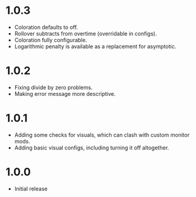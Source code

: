 # 1.0.3

- Coloration defaults to off.
- Rollover subtracts from overtime (overridable in configs).
- Coloration fully configurable.
- Logarithmic penalty is available as a replacement for asymptotic.

# 1.0.2

- Fixing divide by zero problems.
- Making error message more descriptive.

# 1.0.1

- Adding some checks for visuals, which can clash with custom monitor mods.
- Adding basic visual configs, including turning it off altogether.

# 1.0.0

- Initial release
